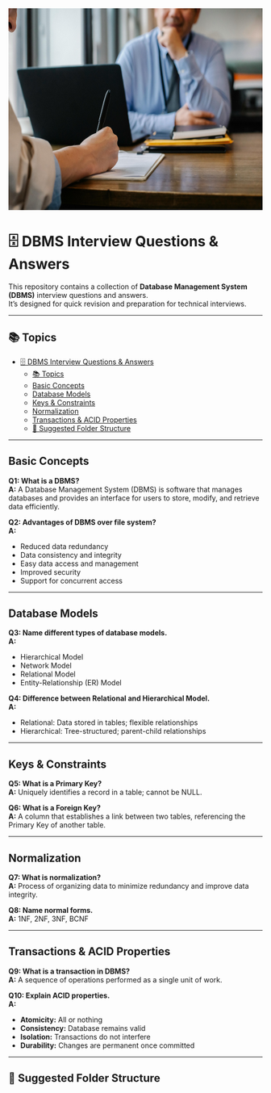 
<div align="center">
  <img height="400" src="https://github.com/shahbaz-kamal/interview-prep-hubs/blob/main/assests/banner.jpg"  />
</div>



# 🗄️ DBMS Interview Questions & Answers

This repository contains a collection of **Database Management System (DBMS)** interview questions and answers.  
It’s designed for quick revision and preparation for technical interviews.

---

## 📚 Topics

- [🗄️ DBMS Interview Questions \& Answers](#️-dbms-interview-questions--answers)
  - [📚 Topics](#-topics)
  - [Basic Concepts](#basic-concepts)
  - [Database Models](#database-models)
  - [Keys \& Constraints](#keys--constraints)
  - [Normalization](#normalization)
  - [Transactions \& ACID Properties](#transactions--acid-properties)
  - [📂 Suggested Folder Structure](#-suggested-folder-structure)

---

## Basic Concepts

**Q1: What is a DBMS?**  
**A:** A Database Management System (DBMS) is software that manages databases and provides an interface for users to store, modify, and retrieve data efficiently.

**Q2: Advantages of DBMS over file system?**  
**A:**  
- Reduced data redundancy  
- Data consistency and integrity  
- Easy data access and management  
- Improved security  
- Support for concurrent access  

---

## Database Models

**Q3: Name different types of database models.**  
**A:**  
- Hierarchical Model  
- Network Model  
- Relational Model  
- Entity-Relationship (ER) Model  

**Q4: Difference between Relational and Hierarchical Model.**  
**A:**  
- Relational: Data stored in tables; flexible relationships  
- Hierarchical: Tree-structured; parent-child relationships  

---

## Keys & Constraints

**Q5: What is a Primary Key?**  
**A:** Uniquely identifies a record in a table; cannot be NULL.

**Q6: What is a Foreign Key?**  
**A:** A column that establishes a link between two tables, referencing the Primary Key of another table.

---

## Normalization

**Q7: What is normalization?**  
**A:** Process of organizing data to minimize redundancy and improve data integrity.

**Q8: Name normal forms.**  
**A:** 1NF, 2NF, 3NF, BCNF

---

## Transactions & ACID Properties

**Q9: What is a transaction in DBMS?**  
**A:** A sequence of operations performed as a single unit of work.

**Q10: Explain ACID properties.**  
**A:**  
- **Atomicity:** All or nothing  
- **Consistency:** Database remains valid  
- **Isolation:** Transactions do not interfere  
- **Durability:** Changes are permanent once committed  

---

## 📂 Suggested Folder Structure


